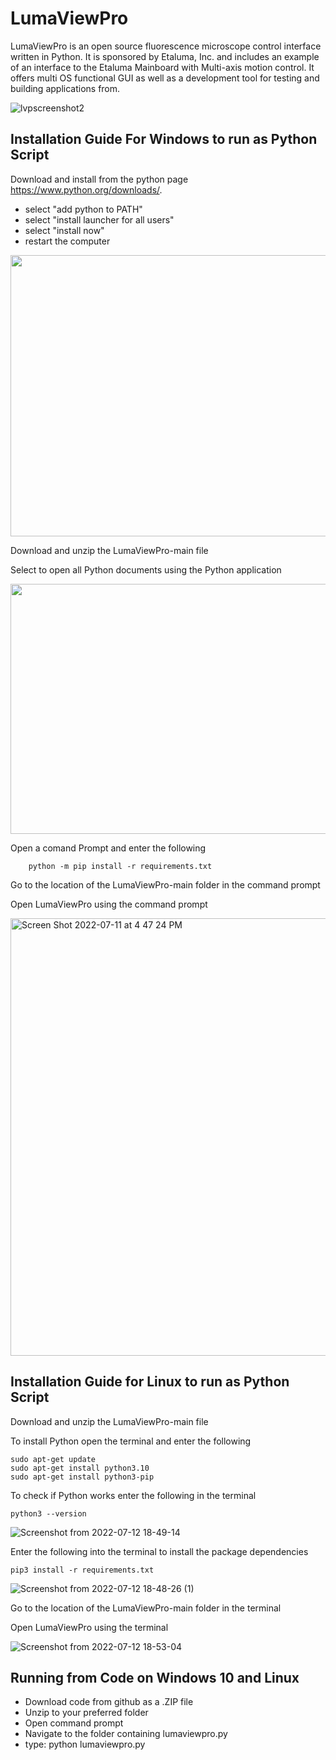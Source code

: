 # LumaViewPro
LumaViewPro is an open source fluorescence microscope control interface written in Python.  It is sponsored by Etaluma, Inc. and includes an example of an interface to the Etaluma Mainboard with Multi-axis motion control. It offers multi OS functional GUI as well as a development tool for testing and building applications from.

![lvpscreenshot2](https://user-images.githubusercontent.com/108957480/179601967-8c2f3be7-5371-4091-9f07-fd34e1c8f9bb.png)


## Installation Guide For Windows to run as Python Script 
Download and install from the python page https://www.python.org/downloads/.
- select "add python to PATH"
- select "install launcher for all users"
- select "install now"
- restart the computer

<img src="https://user-images.githubusercontent.com/108957480/178378391-fffaa372-6472-4022-88e4-571670b97fcd.png" width="800" height="450">

Download and unzip the LumaViewPro-main file 

Select to open all Python documents using the Python application 

<img src="https://user-images.githubusercontent.com/108957480/178375526-ada1cade-14ee-4f9a-8695-8b55f698c4b0.png" width="800" height="400">

Open a comand Prompt and enter the following 
```
    python -m pip install -r requirements.txt
```
Go to the location of the LumaViewPro-main folder in the command prompt

Open LumaViewPro using the command prompt 

<img width="700" alt="Screen Shot 2022-07-11 at 4 47 24 PM" src="https://user-images.githubusercontent.com/108957480/178377130-e620e8a4-de45-4f6b-9031-8c1b18192164.png">


## Installation Guide for Linux to run as Python Script

Download and unzip the LumaViewPro-main file 

To install Python open the terminal and enter the following 

    sudo apt-get update 
    sudo apt-get install python3.10
    sudo apt-get install python3-pip 


To check if Python works enter the following in the terminal

    python3 --version


![Screenshot from 2022-07-12 18-49-14](https://user-images.githubusercontent.com/108957480/178634740-8e8f300d-d2b3-41c8-9e8b-c0db899af022.png)

Enter the following into the terminal to install the package dependencies

    pip3 install -r requirements.txt

![Screenshot from 2022-07-12 18-48-26 (1)](https://user-images.githubusercontent.com/108957480/178635382-b43c80f3-1c32-4e0f-bebf-7bc060824be5.png)

Go to the location of the LumaViewPro-main folder in the terminal 

Open LumaViewPro using the terminal 

![Screenshot from 2022-07-12 18-53-04](https://user-images.githubusercontent.com/108957480/178635069-8e45b9f7-479a-40f0-bc2e-67554b0ff49a.png)


## Running from Code on Windows 10 and Linux
* Download code from github as a .ZIP file
* Unzip to your preferred folder
* Open command prompt
* Navigate to the folder containing lumaviewpro.py
* type: python lumaviewpro.py


